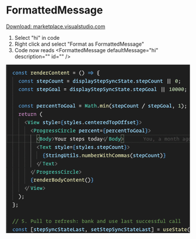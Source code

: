 # FormattedMessage
[Download: marketplace.visualstudio.com](https://marketplace.visualstudio.com/items?itemName=etaiklein.formatted-message)

1. Select "hi" in code
2. Right click and select "Format as FormattedMessage"
3. Code now reads \<FormattedMessage defaultMessage="hi" description="" id="" />

![Select code to use](/FormattedMessageGif.gif)
